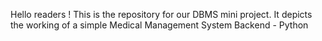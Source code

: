 Hello readers !
This is the repository for our DBMS mini project.
It depicts the working of a simple Medical Management System
Backend - Python
